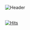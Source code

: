 ![Header](https://capsule-render.vercel.app/api?type=soft&color=auto&text=Space%20of%20Dayoung&fontSize=40&animation=twinkling)
<br><br><br>
[![Hits](https://hits.seeyoufarm.com/api/count/incr/badge.svg?url=https%3A%2F%2Fgithub.com%2Fgjbae1212%2Fhit-counter&count_bg=%23E88763&title_bg=%23555555&icon=&icon_color=%23E7E7E7&title=hits&edge_flat=false)](https://hits.seeyoufarm.com)

